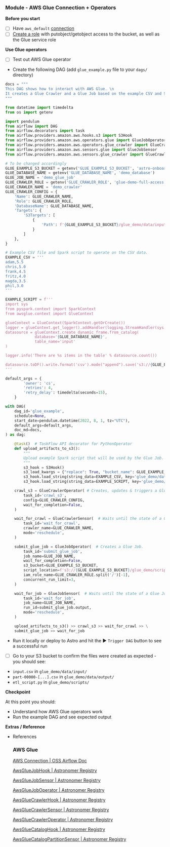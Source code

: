 
### Module - AWS Glue Connection + Operators

**Before you start**

- [ ]  Have `aws_default` [connection](https://airflow.apache.org/docs/apache-airflow-providers-amazon/stable/connections/aws.html)
- [ ]  [Create a role](https://www.notion.so/Astro-Data-Engineering-e60033fca30c4e618d3b8dc51b2ee8ab) with putobject/getobject access to the bucket, as well as the Glue service role

**Use Glue operators**

- [ ]  Test out AWS Glue operator
- Create the following DAG (add `glue_example.py` file to your `dags/` directory)

```python
docs = """
This DAG shows how to interact with AWS Glue. \n
It creates a Glue Crawler and a Glue Job based on the example CSV and Spark script.
"""

from datetime import timedelta
from os import getenv

import pendulum
from airflow import DAG
from airflow.decorators import task
from airflow.providers.amazon.aws.hooks.s3 import S3Hook
from airflow.providers.amazon.aws.operators.glue import GlueJobOperator
from airflow.providers.amazon.aws.operators.glue_crawler import GlueCrawlerOperator
from airflow.providers.amazon.aws.sensors.glue import GlueJobSensor
from airflow.providers.amazon.aws.sensors.glue_crawler import GlueCrawlerSensor

# To be changed accordingly
GLUE_EXAMPLE_S3_BUCKET = getenv('GLUE_EXAMPLE_S3_BUCKET', 'astro-onboarding')
GLUE_DATABASE_NAME = getenv('GLUE_DATABASE_NAME', 'demo_database')
GLUE_JOB_NAME = 'demo_glue_job'
GLUE_CRAWLER_ROLE = getenv('GLUE_CRAWLER_ROLE', 'glue-demo-full-access')
GLUE_CRAWLER_NAME = 'demo_crawler'
GLUE_CRAWLER_CONFIG = {
    'Name': GLUE_CRAWLER_NAME,
    'Role': GLUE_CRAWLER_ROLE,
    'DatabaseName': GLUE_DATABASE_NAME,
    'Targets': {
        'S3Targets': [
            {
                'Path': f'{GLUE_EXAMPLE_S3_BUCKET}/glue_demo/data/input',
            }
        ]
    },
}

# Example CSV file and Spark script to operate on the CSV data.
EXAMPLE_CSV = '''
adam,5.5
chris,5.0
frank,4.5
fritz,4.0
magda,3.5
phil,3.0
'''

EXAMPLE_SCRIPT = f'''
import sys
from pyspark.context import SparkContext
from awsglue.context import GlueContext

glueContext = GlueContext(SparkContext.getOrCreate())
logger = glueContext.get_logger().addHandler(logging.StreamHandler(sys.stdout))
datasource = glueContext.create_dynamic_frame.from_catalog(
             database='{GLUE_DATABASE_NAME}', 
             table_name='input'
)

logger.info('There are %s items in the table' % datasource.count())

datasource.toDF().write.format('csv').mode("append").save('s3://{GLUE_EXAMPLE_S3_BUCKET}/glue_demo/data/output/')
'''

default_args = {
        'owner': 'cs',
        'retries': 4,
        'retry_delay': timedelta(seconds=15),
    }

with DAG(
    dag_id='glue_example',
    schedule=None,
    start_date=pendulum.datetime(2022, 8, 1, tz="UTC"),
    default_args=default_args,
    doc_md=docs,
) as dag:

    @task()  # TaskFlow API decorator for PythonOperator
    def upload_artifacts_to_s3():
        """
        Upload example Spark script that will be used by the Glue Job.
        """
        s3_hook = S3Hook()
        s3_load_kwargs = {"replace": True, "bucket_name": GLUE_EXAMPLE_S3_BUCKET}
        s3_hook.load_string(string_data=EXAMPLE_CSV, key='glue_demo/data/input/input.csv', **s3_load_kwargs)
        s3_hook.load_string(string_data=EXAMPLE_SCRIPT, key='glue_demo/scripts/etl_script.py', **s3_load_kwargs)

    crawl_s3 = GlueCrawlerOperator( # Creates, updates & triggers a Glue Crawler.
        task_id='crawl_s3',
        config=GLUE_CRAWLER_CONFIG,
        wait_for_completion=False,
    )

    wait_for_crawl = GlueCrawlerSensor(  # Waits until the state of a Glue Crawler reaches a terminal state.
        task_id='wait_for_crawl',
        crawler_name=GLUE_CRAWLER_NAME,
        mode='reschedule',
    )

    submit_glue_job = GlueJobOperator(  # Creates a Glue Job.
        task_id='submit_glue_job',
        job_name=GLUE_JOB_NAME,
        wait_for_completion=False,
        s3_bucket=GLUE_EXAMPLE_S3_BUCKET,
        script_location=f's3://{GLUE_EXAMPLE_S3_BUCKET}/glue_demo/scripts/etl_script.py',
        iam_role_name=GLUE_CRAWLER_ROLE.split('/')[-1],
        concurrent_run_limit=3,
    )

    wait_for_job = GlueJobSensor(  # Waits until the state of a Glue Job reaches a terminal state.
        task_id='wait_for_job',
        job_name=GLUE_JOB_NAME,
        run_id=submit_glue_job.output,
        mode='reschedule',
    )

    upload_artifacts_to_s3() >> crawl_s3 >> wait_for_crawl >> \
    submit_glue_job >> wait_for_job
```

- Run it locally or deploy to Astro and hit the ▶️ `Trigger DAG` button to see a successful run
- [ ]  Go to your S3 bucket to confirm the files were created as expected - you should see:
- `input.csv` in `glue_demo/data/input/`
- `part-00000-[...].csv` in `glue_demo/data/output/`
- `etl_script.py` in `glue_demo/scripts/`

**Checkpoint**

At this point you should:

- Understand how AWS Glue operators work
- Run the example DAG and see expected output

**Extras / Reference**

- References


    ### AWS Glue

    [AWS Connection | OSS Airflow Doc](https://airflow.apache.org/docs/apache-airflow-providers-amazon/stable/connections/aws.html)

    [AwsGlueJobHook | Astronomer Registry](https://registry.astronomer.io/providers/amazon/modules/awsgluejobhook)

    [AwsGlueJobSensor | Astronomer Registry](https://registry.astronomer.io/providers/amazon/modules/awsgluejobsensor)

    [AwsGlueJobOperator | Astronomer Registry](https://registry.astronomer.io/providers/amazon/modules/gluejoboperator)

    [AwsGlueCrawlerHook | Astronomer Registry](https://registry.astronomer.io/providers/amazon/modules/awsgluecrawlerhook)

    [AwsGlueCrawlerSensor | Astronomer Registry](https://registry.astronomer.io/providers/amazon/modules/awsgluecrawlersensor)

    [AwsGlueCrawlerOperator | Astronomer Registry](https://registry.astronomer.io/providers/amazon/modules/awsgluecrawleroperator)

    [AwsGlueCatalogHook | Astronomer Registry](https://registry.astronomer.io/providers/amazon/modules/awsgluecataloghook)

    [AwsGlueCatalogPartitionSensor | Astronomer Registry](https://registry.astronomer.io/providers/amazon/modules/awsgluecatalogpartitionsensor)

